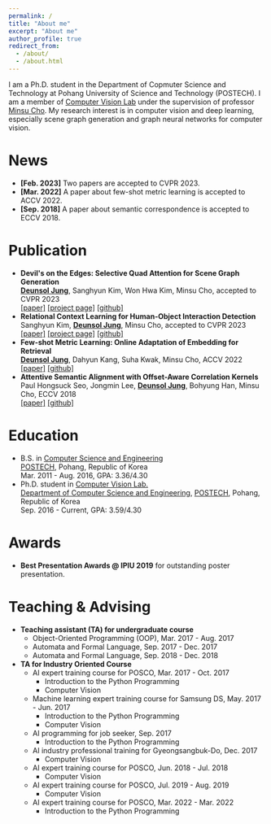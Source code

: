 ```yaml
---
permalink: /
title: "About me"
excerpt: "About me"
author_profile: true
redirect_from: 
  - /about/
  - /about.html
---
```

I am a Ph.D. student in the Department of Copmuter Science and Technology at Pohang University of Science and Technology (POSTECH). I am a member of [Computer Vision Lab](http://cvlab.postech.ac.kr/lab) under the supervision of professor [Minsu Cho](https://cvlab.postech.ac.kr/~mcho). My research interest is in computer vision and deep learning, especially scene graph generation and graph neural networks for computer vision. 

News
======
- **[Feb. 2023]** Two papers are accepted to CVPR 2023. 
- **[Mar. 2022]** A paper about few-shot metric learning is accepted to ACCV 2022. 
- **[Sep. 2018]** A paper about semantic correspondence is accepted to ECCV 2018. 

Publication
======
- **Devil's on the Edges: Selective Quad Attention for Scene Graph Generation** <br> <ins>**Deunsol Jung**</ins>, Sanghyun Kim, Won Hwa Kim, Minsu Cho, accepted to CVPR 2023 <br> [[paper]](https://arxiv.org/abs/2304.03495) [[project page]](https://cvlab.postech.ac.kr/research/SQUAT) [[github]](https://github.com/hesedjds/squat) 
- **Relational Context Learning for Human-Object Interaction Detection** <br> Sanghyun Kim, <ins>**Deunsol Jung**</ins>, Minsu Cho, accepted to CVPR 2023 <br> [[paper]](https://arxiv.org/abs/2304.04997) [[project page]](http://cvlab.postech.ac.kr/research/MUREN/) [[github]](https://github.com/OreoChocolate/MUREN)
- **Few-shot Metric Learning: Online Adaptation of Embedding for Retrieval** <br> <ins>**Deunsol Jung**</ins>, Dahyun Kang, Suha Kwak, Minsu Cho, ACCV 2022 <br> [[paper]](https://arxiv.org/abs/2211.07116) [[github]](https://github.com/hesedjds/FSML)
- **Attentive Semantic Alignment with Offset-Aware Correlation Kernels** <br> Paul Hongsuck Seo, Jongmin Lee, <ins>**Deunsol Jung**</ins>, Bohyung Han, Minsu Cho, ECCV 2018 <br> [[paper]](https://arxiv.org/abs/1808.02128) [[github]](https://github.com/bluedream1121/A2Net)

Education 
======
- B.S. in [Computer Science and Engineering](https://cse.postech.ac.kr) <br> [POSTECH](https://postech.ac.kr), Pohang, Republic of Korea <br> Mar. 2011 - Aug. 2016, GPA: 3.36/4.30
- Ph.D. student in [Computer Vision Lab.](https://cvlab.postecha.ac.kr) <br> [Department of Computer Science and Engineering](https://cse.postech.ac.kr), [POSTECH](https://postech.ac.kr), Pohang, Republic of Korea <br> Sep. 2016 - Current, GPA: 3.59/4.30

Awards 
======
- **Best Presentation Awards @ IPIU 2019** for outstanding poster presentation.

Teaching & Advising 
======
- **Teaching assistant (TA) for undergraduate course**
  - Object-Oriented Programming (OOP), Mar. 2017 - Aug. 2017
  - Automata and Formal Language, Sep. 2017 - Dec. 2017
  - Automata and Formal Language, Sep. 2018 - Dec. 2018
- **TA for Industry Oriented Course**
  - AI expert training course for POSCO, Mar. 2017 - Oct. 2017 
    - Introduction to the Python Programming 
    - Computer Vision 
  - Machine learning expert training course for Samsung DS, May. 2017 - Jun. 2017 
    - Introduction to the Python Programming
    - Computer Vision
  - AI programming for job seeker, Sep. 2017 
    - Introduction to the Python Programming
  - AI industry professional training for Gyeongsangbuk-Do, Dec. 2017 
    - Computer Vision
  - AI expert training course for POSCO, Jun. 2018 - Jul. 2018
    - Computer Vision
  - AI expert training course for POSCO, Jul. 2019 - Aug. 2019
    - Computer Vision
  - AI expert training course for POSCO, Mar. 2022 - Mar. 2022
    - Introduction to the Python Programming

